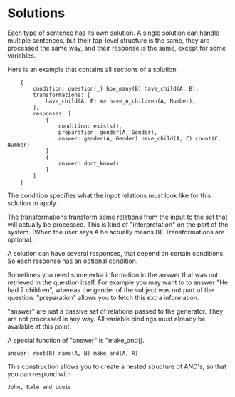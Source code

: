# Solutions

Each type of sentence has its own solution. A single solution can handle multiple sentences, but their top-level
structure is the same, they are processed the same way, and their response is the same, except for some variables.

Here is an example that contains all sections of a solution:

~~~
    {
        condition: question(_) how_many(B) have_child(A, B),
        transformations: [
            have_child(A, B) => have_n_children(A, Number);
        ],
        responses: [
            {
                condition: exists(),
                preparation: gender(A, Gender),
                answer: gender(A, Gender) have_child(A, C) count(C, Number)
            }
            {
                answer: dont_know()
            }
        ]
    }
~~~

The condition specifies what the input relations must look like for this solution to apply.

The transformations transform some relations from the input to the set that will actually be processed. This is kind of
"interpretation" on the part of the system. (When the user says A he actually means B). Transformations are optional.

A solution can have several responses, that depend on certain conditions. So each response has an optional condition.

Sometimes you need some extra information in the answer that was not retrieved in the question itself. For example you
may want to to answer "He had 2 children", whereas the gender of the subject was not part of the question. "preparation"
allows you to fetch this extra information.

"answer" are just a passive set of relations passed to the generator. They are not processed in any way. All variable bindings must already be available at this point.

A special function of "answer" is "make_and().

    answer: root(R) name(A, N) make_and(A, R)

This construction allows you to create a nested structure of AND's, so that you can respond with

    John, Kale and Louis
